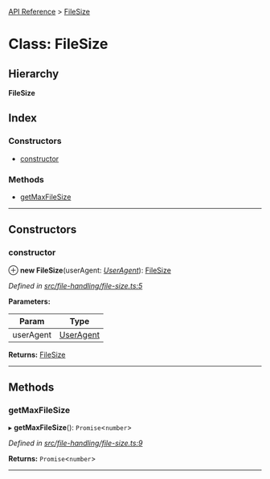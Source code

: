 [API Reference](../README.md) > [FileSize](../classes/filesize.md)

# Class: FileSize

## Hierarchy

**FileSize**

## Index

### Constructors

* [constructor](filesize.md#constructor)

### Methods

* [getMaxFileSize](filesize.md#getmaxfilesize)

---

## Constructors

<a id="constructor"></a>

###  constructor

⊕ **new FileSize**(userAgent: *[UserAgent](useragent.md)*): [FileSize](filesize.md)

*Defined in [src/file-handling/file-size.ts:5](https://github.com/repux/repux-lib/blob/7768859/src/file-handling/file-size.ts#L5)*

**Parameters:**

| Param | Type |
| ------ | ------ |
| userAgent | [UserAgent](useragent.md) |

**Returns:** [FileSize](filesize.md)

___

## Methods

<a id="getmaxfilesize"></a>

###  getMaxFileSize

▸ **getMaxFileSize**(): `Promise`<`number`>

*Defined in [src/file-handling/file-size.ts:9](https://github.com/repux/repux-lib/blob/7768859/src/file-handling/file-size.ts#L9)*

**Returns:** `Promise`<`number`>

___

